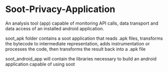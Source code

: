 # Soot-Privacy-Application
An analysis tool (app) capable of monitoring API calls, data transport and data access of an installed android application.

soot_apk folder contains a soot application that reads .apk files, transforms the bytecode to intermediate representation,
adds instrumentation or processes the code, then transforms the result back into a .apk file

soot_android_app will contain the libraries necessary to build an android application capable of using soot
